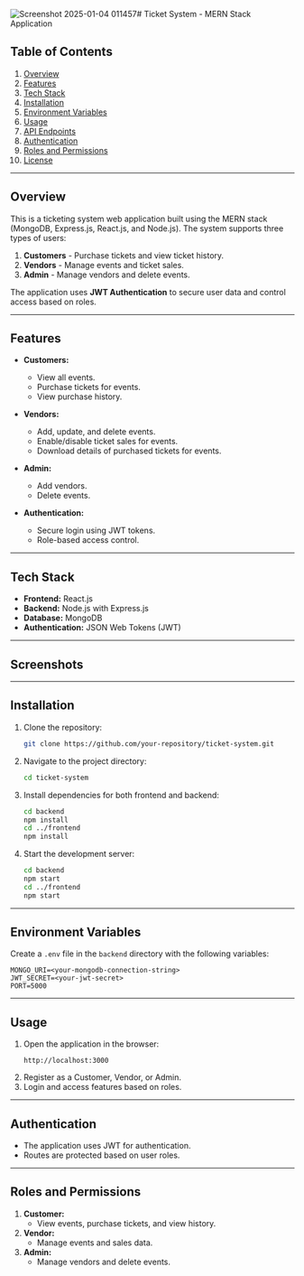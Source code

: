 ![Screenshot 2025-01-04 011457](https://github.com/user-attachments/assets/9ab79a89-da67-40a0-8c6c-b43d2a485b9a)# Ticket System - MERN Stack Application

## Table of Contents
1. [Overview](#overview)
2. [Features](#features)
3. [Tech Stack](#tech-stack)
4. [Installation](#installation)
5. [Environment Variables](#environment-variables)
6. [Usage](#usage)
7. [API Endpoints](#api-endpoints)
8. [Authentication](#authentication)
9. [Roles and Permissions](#roles-and-permissions)
10. [License](#license)

---

## Overview
This is a ticketing system web application built using the MERN stack (MongoDB, Express.js, React.js, and Node.js). The system supports three types of users:
1. **Customers** - Purchase tickets and view ticket history.
2. **Vendors** - Manage events and ticket sales.
3. **Admin** - Manage vendors and delete events.

The application uses **JWT Authentication** to secure user data and control access based on roles.

---

## Features
- **Customers:**
  - View all events.
  - Purchase tickets for events.
  - View purchase history.

- **Vendors:**
  - Add, update, and delete events.
  - Enable/disable ticket sales for events.
  - Download details of purchased tickets for events.

- **Admin:**
  - Add vendors.
  - Delete events.

- **Authentication:**
  - Secure login using JWT tokens.
  - Role-based access control.

---

## Tech Stack
- **Frontend:** React.js
- **Backend:** Node.js with Express.js
- **Database:** MongoDB
- **Authentication:** JSON Web Tokens (JWT)

---

## Screenshots




---

## Installation

1. Clone the repository:
   ```bash
   git clone https://github.com/your-repository/ticket-system.git
   ```
2. Navigate to the project directory:
   ```bash
   cd ticket-system
   ```
3. Install dependencies for both frontend and backend:
   ```bash
   cd backend
   npm install
   cd ../frontend
   npm install
   ```
4. Start the development server:
   ```bash
   cd backend
   npm start
   cd ../frontend
   npm start
   ```

---

## Environment Variables
Create a `.env` file in the `backend` directory with the following variables:
```
MONGO_URI=<your-mongodb-connection-string>
JWT_SECRET=<your-jwt-secret>
PORT=5000
```

---

## Usage
1. Open the application in the browser:
   ```
   http://localhost:3000
   ```
2. Register as a Customer, Vendor, or Admin.
3. Login and access features based on roles.

---

## Authentication
- The application uses JWT for authentication.
- Routes are protected based on user roles.

---

## Roles and Permissions
1. **Customer:**
   - View events, purchase tickets, and view history.
2. **Vendor:**
   - Manage events and sales data.
3. **Admin:**
   - Manage vendors and delete events.



